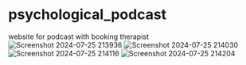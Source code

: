 # psychological_podcast
website for podcast with booking therapist
![Screenshot 2024-07-25 213936](https://github.com/user-attachments/assets/03e48d7e-db2d-4baa-98cd-2735f426818b)
![Screenshot 2024-07-25 214030](https://github.com/user-attachments/assets/6d06a3b6-3285-473a-a937-5dc83932e30e)
![Screenshot 2024-07-25 214116](https://github.com/user-attachments/assets/89eb7d77-ea8e-4f79-942d-0ffc272296b9)
![Screenshot 2024-07-25 214204](https://github.com/user-attachments/assets/099db0de-cff1-49bc-9b2a-5f16f2e9ca54)
